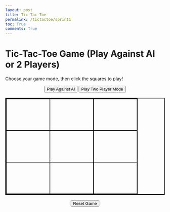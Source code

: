 ```yaml
---
layout: post
title: Tic-Tac-Toe
permalink: /tictactoe/sprint1
toc: True
comments: True
---
```


# Tic-Tac-Toe Game (Play Against AI or 2 Players)

Choose your game mode, then click the squares to play!

<div style="text-align: center;">
  <button onclick="setMode('ai')">Play Against AI</button>
  <button onclick="setMode('twoPlayer')">Play Two Player Mode</button>
  <br><br>

  <table id="ticTacToeBoard" style="margin: 0 auto; border: 2px solid black; border-collapse: collapse;">
    <tr>
      <td onclick="makeMove(this, 0)" style="width: 100px; height: 100px; text-align: center; font-size: 36px; border: 2px solid black;"></td>
      <td onclick="makeMove(this, 1)" style="width: 100px; height: 100px; text-align: center; font-size: 36px; border: 2px solid black;"></td>
      <td onclick="makeMove(this, 2)" style="width: 100px; height: 100px; text-align: center; font-size: 36px; border: 2px solid black;"></td>
    </tr>
    <tr>
      <td onclick="makeMove(this, 3)" style="width: 100px; height: 100px; text-align: center; font-size: 36px; border: 2px solid black;"></td>
      <td onclick="makeMove(this, 4)" style="width: 100px; height: 100px; text-align: center; font-size: 36px; border: 2px solid black;"></td>
      <td onclick="makeMove(this, 5)" style="width: 100px; height: 100px; text-align: center; font-size: 36px; border: 2px solid black;"></td>
    </tr>
    <tr>
      <td onclick="makeMove(this, 6)" style="width: 100px; height: 100px; text-align: center; font-size: 36px; border: 2px solid black;"></td>
      <td onclick="makeMove(this, 7)" style="width: 100px; height: 100px; text-align: center; font-size: 36px; border: 2px solid black;"></td>
      <td onclick="makeMove(this, 8)" style="width: 100px; height: 100px; text-align: center; font-size: 36px; border: 2px solid black;"></td>
    </tr>
  </table>

  <br>
  <button onclick="resetGame()">Reset Game</button>
  <p id="gameStatus"></p>
</div>

<script>
  let board = ["", "", "", "", "", "", "", "", ""];
  let currentPlayer = "X";
  let gameActive = true;
  let gameMode = "twoPlayer"; // Default mode

  const winningConditions = [
    [0, 1, 2],
    [3, 4, 5],
    [6, 7, 8],
    [0, 3, 6],
    [1, 4, 7],
    [2, 5, 8],
    [0, 4, 8],
    [2, 4, 6]
  ];

  function setMode(mode) {
    gameMode = mode;
    resetGame();
    document.getElementById("gameStatus").innerHTML = `Game mode: ${mode === 'ai' ? 'AI Mode' : 'Two Player Mode'}`;
  }

  function makeMove(cell, index) {
    if (board[index] !== "" || !gameActive) return;

    board[index] = currentPlayer;
    cell.innerHTML = currentPlayer;

    checkWinner();

    if (gameActive) {
      if (gameMode === "ai") {
        currentPlayer = "O"; // AI always plays "O"
        aiMove();
      } else {
        currentPlayer = currentPlayer === "X" ? "O" : "X";
      }
    }
  }

  function aiMove() {
    let bestMove = minimax(board, "O").index;

    if (bestMove !== undefined && gameActive) {
      board[bestMove] = "O";

      const cell = document.querySelectorAll("td")[bestMove];
      cell.innerHTML = "O";

      checkWinner();

      if (gameActive) {
        currentPlayer = "X"; // Return control to the player
      }
    }
  }

  function minimax(newBoard, player) {
    const availableMoves = newBoard
      .map((val, idx) => (val === "" ? idx : null))
      .filter(val => val !== null);

    // Terminal states: win, lose, or tie
    if (checkWin(newBoard, "X")) return { score: -10 };
    if (checkWin(newBoard, "O")) return { score: 10 };
    if (availableMoves.length === 0) return { score: 0 };

    let moves = [];

    // Loop through available moves
    for (let i = 0; i < availableMoves.length; i++) {
      let move = {};
      move.index = availableMoves[i];

      newBoard[availableMoves[i]] = player;

      if (player === "O") {
        let result = minimax(newBoard, "X");
        move.score = result.score;
      } else {
        let result = minimax(newBoard, "O");
        move.score = result.score;
      }

      newBoard[availableMoves[i]] = "";
      moves.push(move);
    }

    // Find the best move for AI
    let bestMove;
    if (player === "O") {
      let bestScore = -Infinity;
      for (let i = 0; i < moves.length; i++) {
        if (moves[i].score > bestScore) {
          bestScore = moves[i].score;
          bestMove = i;
        }
      }
    } else {
      let bestScore = Infinity;
      for (let i = 0; i < moves.length; i++) {
        if (moves[i].score < bestScore) {
          bestScore = moves[i].score;
          bestMove = i;
        }
      }
    }

    return moves[bestMove];
  }

  function checkWin(board, player) {
    for (let i = 0; i < winningConditions.length; i++) {
      const winCondition = winningConditions[i];
      if (winCondition.every(idx => board[idx] === player)) {
        return true;
      }
    }
    return false;
  }

  function checkWinner() {
    if (checkWin(board, currentPlayer)) {
      gameActive = false;
      document.getElementById("gameStatus").innerHTML = `Player ${currentPlayer} wins!`;
      return;
    }

    if (!board.includes("")) {
      gameActive = false;
      document.getElementById("gameStatus").innerHTML = `It's a draw!`;
    }
  }

  function resetGame() {
    board = ["", "", "", "", "", "", "", "", ""];
    gameActive = true;
    currentPlayer = "X";
    document.getElementById("gameStatus").innerHTML = "";

    const cells = document.querySelectorAll("td");
    cells.forEach(cell => cell.innerHTML = "");
  }
</script>

